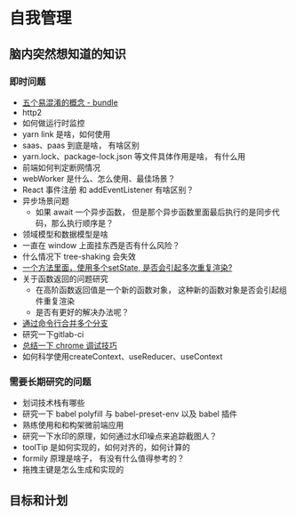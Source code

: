 # 自我管理

## 脑内突然想知道的知识

### 即时问题
- [五个易混淆的概念 - bundle](../11、深入webpack工程化/06、其他/02、五个易混淆的概念/02、五个易混淆的概念.md)
- http2
- 如何做运行时监控
- yarn link 是啥，如何使用
- saas、paas 到底是啥， 有啥区别
- yarn.lock、package-lock.json 等文件具体作用是啥， 有什么用
- 前端如何判定断网情况
- webWorker 是什么、怎么使用、最佳场景？
- React 事件注册 和 addEventListener 有啥区别？
- 异步场景问题
    - 如果 await 一个异步函数， 但是那个异步函数里面最后执行的是同步代码，那么执行顺序是？
- 领域模型和数据模型是啥
- 一直在 window 上面挂东西是否有什么风险？
- 什么情况下 tree-shaking 会失效
- [一个方法里面，使用多个setState, 是否会引起多次重复渲染?](../../docs/2021年/06月/02、一个重复渲染的问题研究/readme.md)
- 关于函数返回的问题研究
    - 在高阶函数返回值是一个新的函数对象， 这种新的函数对象是否会引起组件重复渲染
    - 是否有更好的解决办法呢？
- [通过命令行合并多个分支](../../book/15、Linux相关知识点/其他/06、通过命令行合并多个分支/merge.sh)
- 研究一下gitlab-ci
- [总结一下 chrome 调试技巧](../../docs/2021年/07月/01、总结一些常用的%20chrome%20调试技巧/readme.md)
- 如何科学使用createContext、useReducer、useContext


### 需要长期研究的问题
- 划词技术栈有哪些
- 研究一下 babel polyfill 与 babel-preset-env 以及 babel 插件
- 熟练使用和和构架微前端应用
- 研究一下水印的原理，如何通过水印噪点来追踪截图人？
- toolTip 是如何实现的，如何对齐的，如何计算的
- formily 原理是啥子， 有没有什么值得参考的？
- 拖拽主键是怎么生成和实现的

## 目标和计划
